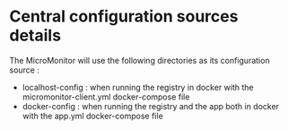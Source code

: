 # Central configuration sources details

The MicroMonitor will use the following directories as its configuration source :

-   localhost-config : when running the registry in docker with the micromonitor-client.yml docker-compose file
-   docker-config : when running the registry and the app both in docker with the app.yml docker-compose file
